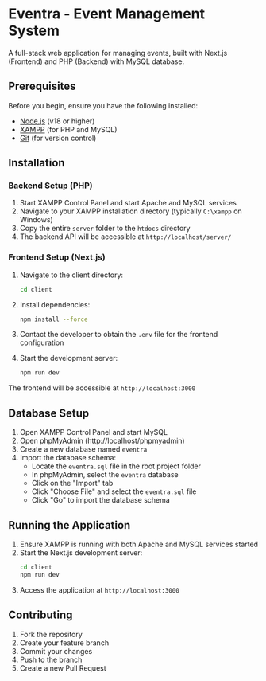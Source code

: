 # Eventra - Event Management System

A full-stack web application for managing events, built with Next.js (Frontend) and PHP (Backend) with MySQL database.

## Prerequisites

Before you begin, ensure you have the following installed:

- [Node.js](https://nodejs.org/) (v18 or higher)
- [XAMPP](https://www.apachefriends.org/) (for PHP and MySQL)
- [Git](https://git-scm.com/) (for version control)

## Installation

### Backend Setup (PHP)

1. Start XAMPP Control Panel and start Apache and MySQL services
2. Navigate to your XAMPP installation directory (typically `C:\xampp` on Windows)
3. Copy the entire `server` folder to the `htdocs` directory
4. The backend API will be accessible at `http://localhost/server/`

### Frontend Setup (Next.js)

1. Navigate to the client directory:

   ```bash
   cd client
   ```

2. Install dependencies:

   ```bash
   npm install --force
   ```

3. Contact the developer to obtain the `.env` file for the frontend configuration

4. Start the development server:
   ```bash
   npm run dev
   ```

The frontend will be accessible at `http://localhost:3000`

## Database Setup

1. Open XAMPP Control Panel and start MySQL
2. Open phpMyAdmin (http://localhost/phpmyadmin)
3. Create a new database named `eventra`
4. Import the database schema:
   - Locate the `eventra.sql` file in the root project folder
   - In phpMyAdmin, select the `eventra` database
   - Click on the "Import" tab
   - Click "Choose File" and select the `eventra.sql` file
   - Click "Go" to import the database schema

## Running the Application

1. Ensure XAMPP is running with both Apache and MySQL services started
2. Start the Next.js development server:
   ```bash
   cd client
   npm run dev
   ```
3. Access the application at `http://localhost:3000`

## Contributing

1. Fork the repository
2. Create your feature branch
3. Commit your changes
4. Push to the branch
5. Create a new Pull Request
